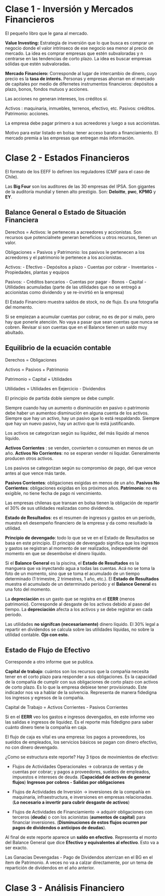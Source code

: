 # Clase 1 - Inversión y Mercados Financieros

El pequeño libro que le gana al mercado.

**Value Investing:** Estrategia de inversión que lo que busca es comprar un negocio donde el valor intrinseco de ese negocio sea menor al precio de mercado. La idea es comprar empresas que estén subvaloradas y n centrarse en las tendencias de corto plazo. La idea es buscar empresas sólidas que estén subvaloradas.

**Mercado Financiero:** Corresponde al lugar de intercambio de dinero, cuyo precio es la **tasa de interés.** Personas y empresas ahorran en el mercado de capitales por medio de difernetes instrumentos financieros: depósitos a plazo, bonos, fondos mutuos y acciones.

Las acciones no generan intereses, los créditos sí.

Activos : maquinaria, inmuebles, terrenos, efectivo, etc.
Pasivos: créditos.
Patrimonio: acciones.

La empresa debe pagar primero a sus acreedores y luego a sus accionistas.

Motivo para estar listado en bolsa: tener acceso barato a financiamiento.
El mercado premia a las empresas que entregan más información.

# Clase 2 - Estados Financieros

El formato de los EEFF lo definen los reguladores (CMF para el caso de Chile).

Las **Big Four** son los auditores de las 30 empresas del IPSA. Son gigantes de la auditoría mundial y tienen alto prestigio. Son: **Deloitte**, **pwc**, **KPMG** y **EY**.

## Balance General o Estado de Situación Financiera

Derechos = Activos: le perteneces a acreedores y accionistas. Son recursos que potencialnete generan beneficios u otros recursos, tienen un valor.

Obligaciones = Pasivos y Patrimonio: los pasivos le pertenecen a los acreedores y el patrimonio le pertenece a los accionistas.

Activos:
    - Efectivo
    - Depósitos a plazo
    - Cuentas por cobrar
    - Inventarios
    - Propiedades, plantas y equipos

Pasivos:
    - Créditos bancarios
    - Cuentas por pagar
    - Bonos
    - Capital
    - Utilidades acumuladas (parte de las utilidades que no se entregó a accionistas como dividendo y se re-invirtió en la empresa)

El Estado Financiero muestra saldos de stock, no de flujo. Es una fotografía del momento.

Si se empiezan a acumular cuentas por cobrar, no es de por si malo, pero hay que ponerle atención. No vaya a pasar que sean cuentas que nunca se cobren. Revisar si son cuentas que en el Balance tienen un saldo muy abultado.

## Equilibrio de la ecuación contable

Derechos = Obligaciones

Activos = Pasivos + Patrimonio

Patrimonio = Capital + Utilidades

Utilidades = Utilidades en Eejercicio - Dividendos

El principio de partida doble siempre se debe cumplir. 

Siempre cuando hay un aumento o disminución en pasivo o patrimonio debe haber un aumentoo disminución en alguna cuenta de los activos. Siempre que hay un activo, hay un pasivo que lo está respaldando. Siempre que hay un nuevo pasivo, hay un activo que lo está justificando.

Los activos se categorizan según su liquidez, del más líquido al menos líquido.

**Activos Corrientes** : se venden, covnierten o consumen en menos de un año. 
**Activos No Corrientes**: no se esperan vender ni liquidar. Generalmente producen otros activos.

Los pasivos se categorizan según su compromiso de pago, del que vence antes al que vence más tarde.

**Pasivos Corrientes**: obligaciones exigidas en menos de un año.
**Pasivos No Corrientes**: obligaciones exigidas en los próximos años.
**Patrimonio**: no es exigible, no tiene fecha de pago ni vencimiento.

Las empresas chilenas que transan en bolsa tienen la obligación de repartir el 30% de sus utilidades realizadas como dividendos.

**Estado de Resultados**: es el resumen de ingresos y gastos en un período, muestra eñ desempeño financiero de la empresa y da como resultado la utilidad.

**Principio de devengado**: todo lo que se ve en el Estado de Resultados se basa en este principio. El principio de devengado significa que los ingresos y gastos se registran al momento de ser realizados, independiente del momento en que se desembolse el dinero líquido.

Si el **Balance General** es la piscina, el **Estado de Resultados** es la manguera que va inyectando agua a todas las cuentas. Acá no se toma la foto de un momento, sino que se toma el acumulado de un tiempo determinado (1 trimestre, 2 trimestres, 1 año, etc.). El **Estado de Resultados** muestra el acumulado de un determinado período y el **Balance General** es una foto del momento.

La **depreciación** es un gasto que se registra en el **EERR** (menos patrimonio). Corresponde al desgaste de los activos debido al paso del tiempo. La **depreciación** afecta a los activos y se debe registrar en cada período.

Las utilidades **no signifcan (necesariamente)** dinero líquido. El 30% legal a repartir en dividendos se calcula sobre las utilidades líquidas, no sobre la utilidad contable. **Ojo con esto.**

## Estado de Flujo de Efectivo

Corresponde a otro informe que se publica.

**Capital de trabajo**: cuántos son los recursos que la compañia necesita tener en el corto plazo para responder a sus obligaciones. Es la capacidad de la compañía de cumplir con sus obligaciones de corto plazo con activos de corto plazo. Es lo que la empresa debiese tener provisionado. Este indicador nos va a hablar de la solvencia. Representa de manera fidedigna los ingresos y egresos de la compañía.

Capital de Trabajo = Activos Corrientes - Pasivos Corrientes 

Si en el **EERR** veo los gastos e ingresos devengados, en este informe veo las salidas e ingresos de liquidez. Es el reporte más fidedigno para saber cuánto dinero tiene la compañía en caja.

El flujo de caja es vital es una empresa: los pagos a proveedores, los sueldos de empleados, los servicios básicos se pagan con dinero efectivo, no con dinero devengado.

¿Como se estructura este reporte? Hay 3 tipos de movimientos de efectivo:

* Flujos de Actividades Operacionales -> cobranza de ventas y de cuentas por cobrar; y pagos a proveedores, sueldos de empleados, impuestos e intereses de deuda. (**Capacidad de activos de generar flujos**) **Ingresos por cobros - Salidas por obligaciones**

* Flujos de Actividades de Inversión -> inversiones de la compañía en maquinaria, infraestructura, e inversiones en empresas relacionadas. (**Lo necesario a invertir para cubrir desgaste de activos**)

* Flujos de Actividades de Financiamiento -> adquirir obligaciones con terceros (**deuda**) o con los acionistas (**aumentos de capital**) para financiar inversiones. (**Disminuciones de estos flujos ocurren por pagos de dividendos o anticipos de deudas**).

Al final de este reporte aparece un **saldo en efectivo**. Representa el monto del Balance General que dice **Efectivo y equivalentes al efectivo**. Esto va a ser exacto.

Las Ganacias Devengadas - Pago de Dividendos aterrizan en el BG en el ítem de Patrimonio. A veces no va a calzar directamente, por un tema de repartición de dividendos en el año anterior.

# Clase 3 - Análisis Financiero



